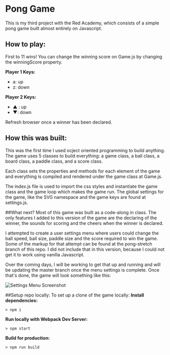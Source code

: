 # Pong Game

This is my third project with the Red Academy, which consists of a simple pong game built almost entirely on Javascript. 

## How to play:
First to 11 wins!
You can change the winning score on Game.js by changing the winningScore property. 

**Player 1 Keys:**
* a: up
* z: down

**Player 2 Keys:**
* ▲ : up
* ▼: down

Refresh browser once a winner has been declared.

## How this was built:
This was the first time I used ocject oriented programming to build anything. The game uses 5 classes to build everything: a game class, a ball class, a board class, a paddle class, and a score class. 

Each class sets the properties and methods for each element of the game and everything is compiled and rendered under the game class at Game.js. 

The index.js file is used to import the css styles and instantiate the game class and the game loop which makes the game run. The global settings for the game, like the SVG namespace and the game keys are found at settings.js. 

##What next?
Most of this game was built as a code-along in class. The only features I added to this version of the game are the declaring of the winner, the sounds for scoring and the cheers when the winner is declared. 

I attempted to create a user settings menu where users could change the ball speed, ball size, paddle size and the score required to win the game. Some of the markup for that attempt can be found at the pong-stretch branch of this repo. I did not include that in this version, because I could not get it to work using vanilla Javascript. 

Over the coming days, I will be working to get that up and running and will be updating the master branch once the menu settings is complete. Once that's done, the game will look something like this:

![Settings Menu Screenshot](images/settings-screenshot)

##Setup repo locally:
To set up a clone of the game locally:
**Install dependencies:**

`> npm i`

**Run locally with Webpack Dev Server:**

`> npm start`

**Build for production:**

`> npm run build`
